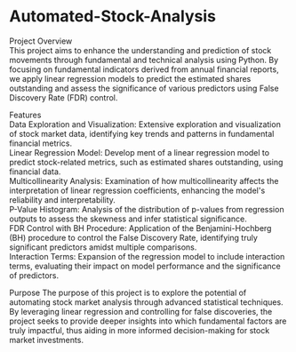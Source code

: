 # Automated-Stock-Analysis
Project Overview  
This project aims to enhance the understanding and prediction of stock movements through fundamental and technical analysis using Python. By focusing on fundamental indicators derived from annual financial reports, we apply linear regression models to predict the estimated shares outstanding and assess the significance of various predictors using False Discovery Rate (FDR) control.  

Features  
Data Exploration and Visualization: Extensive exploration and visualization of stock market data, identifying key trends and patterns in fundamental financial metrics.  
Linear Regression Model: Develop ment of a linear regression model to predict stock-related metrics, such as estimated shares outstanding, using financial data.  
Multicollinearity Analysis: Examination of how multicollinearity affects the interpretation of linear regression coefficients, enhancing the model's reliability and interpretability.  
P-Value Histogram: Analysis of the distribution of p-values from regression outputs to assess the skewness and infer statistical significance.  
FDR Control with BH Procedure: Application of the Benjamini-Hochberg (BH) procedure to control the False Discovery Rate, identifying truly significant predictors amidst multiple comparisons.  
Interaction Terms: Expansion of the regression model to include interaction terms, evaluating their impact on model performance and the significance of predictors.  

Purpose
The purpose of this project is to explore the potential of automating stock market analysis through advanced statistical techniques. By leveraging linear regression and controlling for false discoveries, the project seeks to provide deeper insights into which fundamental factors are truly impactful, thus aiding in more informed decision-making for stock market investments.  

